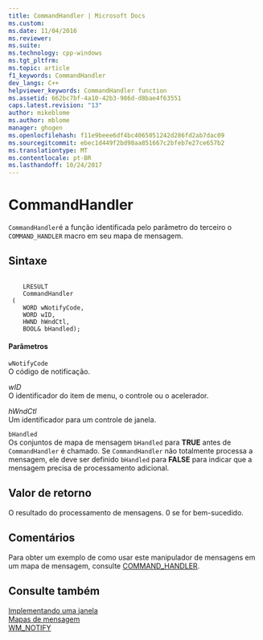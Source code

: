 ```yaml
---
title: CommandHandler | Microsoft Docs
ms.custom: 
ms.date: 11/04/2016
ms.reviewer: 
ms.suite: 
ms.technology: cpp-windows
ms.tgt_pltfrm: 
ms.topic: article
f1_keywords: CommandHandler
dev_langs: C++
helpviewer_keywords: CommandHandler function
ms.assetid: 662bc7bf-4a10-42b3-986d-d8bae4f63551
caps.latest.revision: "13"
author: mikeblome
ms.author: mblome
manager: ghogen
ms.openlocfilehash: f11e9beee6df4bc4065051242d286fd2ab7dac09
ms.sourcegitcommit: ebec1d449f2bd98aa851667c2bfeb7e27ce657b2
ms.translationtype: MT
ms.contentlocale: pt-BR
ms.lasthandoff: 10/24/2017
---
```

# <a name="commandhandler"></a>CommandHandler
`CommandHandler`é a função identificada pelo parâmetro do terceiro o `COMMAND_HANDLER` macro em seu mapa de mensagem.  
  
## <a name="syntax"></a>Sintaxe  
  
```  
 
    LRESULT 
    CommandHandler 
 (
    WORD wNotifyCode,  
    WORD wID,  
    HWND hWndCtl,  
    BOOL& bHandled);
```  
  
#### <a name="parameters"></a>Parâmetros  
 `wNotifyCode`  
 O código de notificação.  
  
 *wID*  
 O identificador do item de menu, o controle ou o acelerador.  
  
 *hWndCtl*  
 Um identificador para um controle de janela.  
  
 `bHandled`  
 Os conjuntos de mapa de mensagem `bHandled` para **TRUE** antes de `CommandHandler` é chamado. Se `CommandHandler` não totalmente processa a mensagem, ele deve ser definido `bHandled` para **FALSE** para indicar que a mensagem precisa de processamento adicional.  
  
## <a name="return-value"></a>Valor de retorno  
 O resultado do processamento de mensagens. 0 se for bem-sucedido.  
  
## <a name="remarks"></a>Comentários  
 Para obter um exemplo de como usar este manipulador de mensagens em um mapa de mensagem, consulte [COMMAND_HANDLER](reference/message-map-macros-atl.md#command_handler).  
  
## <a name="see-also"></a>Consulte também  
 [Implementando uma janela](../atl/implementing-a-window.md)   
 [Mapas de mensagem](../atl/message-maps-atl.md)   
 [WM_NOTIFY](http://msdn.microsoft.com/library/windows/desktop/bb775583)

